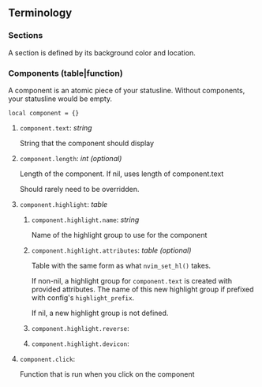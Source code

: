 ## Terminology

### Sections
A section is defined by its background color and location.

### Components (table|function)
A component is an atomic piece of your statusline. Without components, your statusline would be empty.

`local component = {}`

1. `component.text`: *string*

    String that the component should display

2. `component.length`: *int (optional)*

    Length of the component. If nil, uses length of component.text

    Should rarely need to be overridden.

3. `component.highlight`: *table*

    1. `component.highlight.name`: *string*

        Name of the highlight group to use for the component

    2. `component.highlight.attributes`: *table (optional)*

        Table with the same form as what `nvim_set_hl()` takes.

        If non-nil, a highlight group for `component.text` is created
        with provided attributes. The name of this new highlight group
        if prefixed with config's `highlight_prefix`.

        If nil, a new highlight group is not defined.

    3. `component.highlight.reverse`:

    4. `component.highlight.devicon`:

4. `component.click`:

    Function that is run when you click on the component
